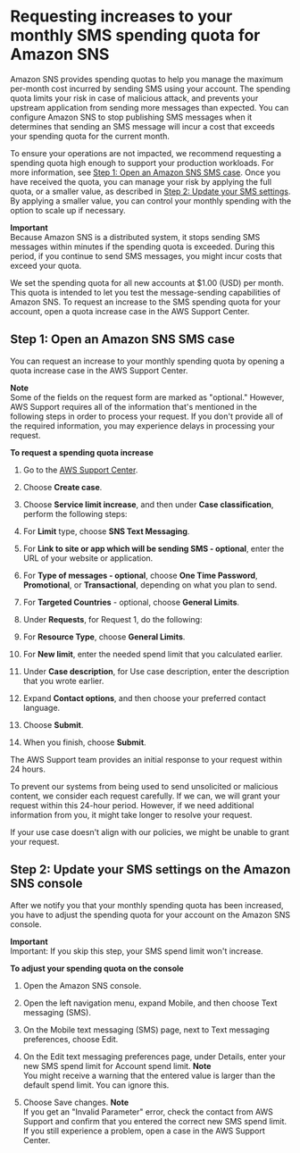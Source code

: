 # Requesting increases to your monthly SMS spending quota for Amazon SNS<a name="channels-sms-awssupport-spend-threshold"></a>

Amazon SNS provides spending quotas to help you manage the maximum per\-month cost incurred by sending SMS using your account\. The spending quota limits your risk in case of malicious attack, and prevents your upstream application from sending more messages than expected\. You can configure Amazon SNS to stop publishing SMS messages when it determines that sending an SMS message will incur a cost that exceeds your spending quota for the current month\. 

To ensure your operations are not impacted, we recommend requesting a spending quota high enough to support your production workloads\. For more information, see [Step 1: Open an Amazon SNS SMS case](#channels-sms-awssupport-spend-threshold-open)\. Once you have received the quota, you can manage your risk by applying the full quota, or a smaller value, as described in [Step 2: Update your SMS settings](#channels-sms-awssupport-spend-threshold-settings)\. By applying a smaller value, you can control your monthly spending with the option to scale up if necessary\.

**Important**  
Because Amazon SNS is a distributed system, it stops sending SMS messages within minutes if the spending quota is exceeded\. During this period, if you continue to send SMS messages, you might incur costs that exceed your quota\.

We set the spending quota for all new accounts at $1\.00 \(USD\) per month\. This quota is intended to let you test the message\-sending capabilities of Amazon SNS\. To request an increase to the SMS spending quota for your account, open a quota increase case in the AWS Support Center\.

## Step 1: Open an Amazon SNS SMS case<a name="channels-sms-awssupport-spend-threshold-open"></a>

You can request an increase to your monthly spending quota by opening a quota increase case in the AWS Support Center\.

**Note**  
Some of the fields on the request form are marked as "optional\." However, AWS Support requires all of the information that's mentioned in the following steps in order to process your request\. If you don't provide all of the required information, you may experience delays in processing your request\.

**To request a spending quota increase**

1. Go to the [AWS Support Center](https://console.aws.amazon.com/support/home#/)\. 

1. Choose **Create case**\.

1. Choose **Service limit increase**, and then under **Case classification**, perform the following steps:

1. For **Limit** type, choose **SNS Text Messaging**\.

1. For **Link to site or app which will be sending SMS \- optional**, enter the URL of your website or application\.

1. For **Type of messages \- optional**, choose **One Time Password**, **Promotional**, or **Transactional**, depending on what you plan to send\.

1. For **Targeted Countries** \- optional, choose **General Limits**\.

1. Under **Requests**, for Request 1, do the following:

1. For **Resource Type**, choose **General Limits**\.

1. For **New limit**, enter the needed spend limit that you calculated earlier\.

1. Under **Case description**, for Use case description, enter the description that you wrote earlier\.

1. Expand **Contact options**, and then choose your preferred contact language\.

1. Choose **Submit**\.

1. When you finish, choose **Submit**\. 

The AWS Support team provides an initial response to your request within 24 hours\.

To prevent our systems from being used to send unsolicited or malicious content, we consider each request carefully\. If we can, we will grant your request within this 24\-hour period\. However, if we need additional information from you, it might take longer to resolve your request\.

If your use case doesn't align with our policies, we might be unable to grant your request\.

## Step 2: Update your SMS settings on the Amazon SNS console<a name="channels-sms-awssupport-spend-threshold-settings"></a>

After we notify you that your monthly spending quota has been increased, you have to adjust the spending quota for your account on the Amazon SNS console\.

**Important**  
 Important: If you skip this step, your SMS spend limit won't increase\.

**To adjust your spending quota on the console**

1. Open the Amazon SNS console\.

1. Open the left navigation menu, expand Mobile, and then choose Text messaging \(SMS\)\.

1. On the Mobile text messaging \(SMS\) page, next to Text messaging preferences, choose Edit\.

1. On the Edit text messaging preferences page, under Details, enter your new SMS spend limit for Account spend limit\.
**Note**  
You might receive a warning that the entered value is larger than the default spend limit\. You can ignore this\. 

1. Choose Save changes\.
**Note**  
If you get an "Invalid Parameter" error, check the contact from AWS Support and confirm that you entered the correct new SMS spend limit\. If you still experience a problem, open a case in the AWS Support Center\. 